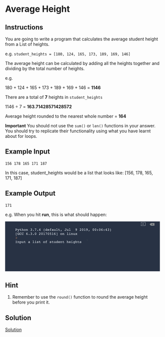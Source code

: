 # Average Height

## Instructions

You are going to write a program that calculates the average student height from a List of heights. 

e.g. `student_heights = [180, 124, 165, 173, 189, 169, 146]`

The average height can be calculated by adding all the heights together and dividing by the total number of heights. 

e.g.

180 + 124 + 165 + 173 + 189 + 169 + 146 = **1146**

There are a total of **7** heights in `student_heights`

1146 ÷ 7 = **163.71428571428572**

Average height rounded to the nearest whole number = **164**

**Important** You should not use the `sum()` or `len()` functions in your answer. You should try to replicate their functionality using what you have learnt about for loops.

## Example Input 

```
156 178 165 171 187
```

In this case, student_heights would be a list that looks like: [156, 178, 165, 171, 187]

## Example Output 

```
171
```

e.g. When you hit **run**, this is what should happen: 

 
![](../../img/5.1%20average%20height.gif)
 

## Hint

1. Remember to use the `round()` function to round the average height before you print it.

## Solution

[Solution](./main.py)